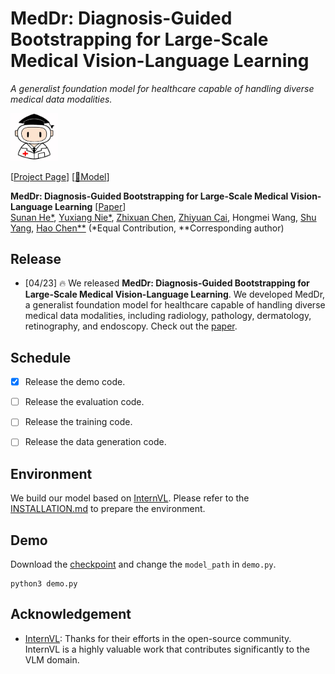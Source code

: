 # MedDr: Diagnosis-Guided Bootstrapping for Large-Scale Medical Vision-Language Learning

*A generalist foundation model for healthcare capable of handling diverse medical data modalities.*

<div align=left>
<img src=examples/logo.jpg width=15% />
</div>


 [[Project Page](https://smart-meddr.github.io/)] [[🤗Model](https://huggingface.co/Sunanhe/MedDr_0401)] 

**MedDr: Diagnosis-Guided Bootstrapping for Large-Scale Medical Vision-Language Learning** [[Paper](https://arxiv.org/abs/2404.15127)] <br>
[Sunan He*](https://jerrrynie.github.io/), [Yuxiang Nie*](https://jerrrynie.github.io/), [Zhixuan Chen](https://zhi-xuan-chen.github.io/homepage/), [Zhiyuan Cai](https://github.com/Davidczy), Hongmei Wang, [Shu Yang](https://github.com/isyangshu), [Hao Chen**](https://cse.hkust.edu.hk/~jhc/) (*Equal Contribution, **Corresponding author)


## Release
- [04/23] 🔥 We released **MedDr: Diagnosis-Guided Bootstrapping for Large-Scale Medical Vision-Language Learning**. We developed MedDr, a generalist foundation model for healthcare capable of handling diverse medical data modalities, including radiology, pathology, dermatology, retinography, and endoscopy. Check out the [paper](https://arxiv.org/abs/2404.15127).


## Schedule

+ [x] Release the demo code.
+ [ ] Release the evaluation code.
+ [ ] Release the training code.
+ [ ] Release the data generation code.


## Environment

We build our model based on [InternVL](https://github.com/OpenGVLab/InternVL). Please refer to the [INSTALLATION.md](https://github.com/OpenGVLab/InternVL/blob/main/INSTALLATION.md) to prepare the environment.


## Demo
Download the [checkpoint](https://huggingface.co/Sunanhe/MedDr_0401) and change the `model_path` in `demo.py`.

```Shell
python3 demo.py
```

## Acknowledgement

- [InternVL](https://github.com/OpenGVLab/InternVL): 
Thanks for their efforts in the open-source community. InternVL is a highly valuable work that contributes significantly to the VLM domain.

